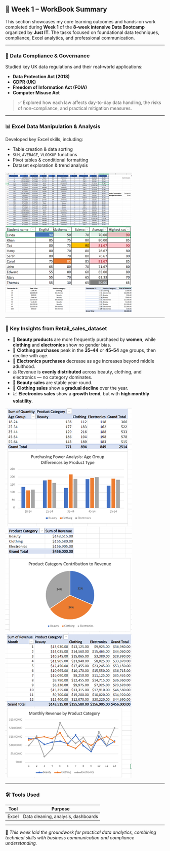 ## 📘 Week 1 – WorkBook Summary

This section showcases my core learning outcomes and hands-on work completed during **Week 1** of the **8-week intensive Data Bootcamp** organized by **Just IT**. The tasks focused on foundational data techniques, compliance, Excel analytics, and professional communication.

---

### 🔐 Data Compliance & Governance

Studied key UK data regulations and their real-world applications:

- **Data Protection Act (2018)**
- **GDPR (UK)**
- **Freedom of Information Act (FOIA)**
- **Computer Misuse Act**

> ✅ Explored how each law affects day-to-day data handling, the risks of non-compliance, and practical mitigation measures.

---

### 📊 Excel Data Manipulation & Analysis

Developed key Excel skills, including:

- Table creation & data sorting  
- `SUM`, `AVERAGE`, `VLOOKUP` functions  
- Pivot tables & conditional formatting  
- Dataset exploration & trend analysis

<p float="left">
  <img src="Pic_Inserted/Retail_Dataset_Analysis.png" alt="Retail Dataset Analysis" width="400"/>
  <img src="Pic_Inserted/Conditional_Formatting_on_Student_Scores.png" alt="Conditional Formatting" width="400"/>
  <img src="Pic_Inserted/Pivot_Table_Screenshot_Retail_Sales.png" alt="Pivot Table Screenshot" width="400"/>
</p>

---

### 🧠 Key Insights from Retail_sales_dataset 

- 💄 **Beauty products** are more frequently purchased by **women**, while **clothing** and **electronics** show no gender bias.
- 👥 **Clothing purchases** peak in the **35–44** or **45–54** age groups, then decline with age.
- 🧓 **Electronics purchases** decrease as age increases beyond middle adulthood.
- ⚖️ Revenue is **evenly distributed** across beauty, clothing, and electronics — no category dominates.
- 📆 **Beauty sales** are stable year-round.
- 👗 **Clothing sales** show a **gradual decline** over the year.
- 📈 **Electronics sales** show a **growth trend**, but with **high monthly volatility**.

<p float="left">
  <img src="Pic_Inserted/Age-Based_Purchase_Trends.png" alt="Age Purchase Chart" width="400"/>
  <img src="Pic_Inserted/Product_Category_Revenue_Contribution.png" alt="Product Revenue Distribution Chart" width="400"/>
  <img src="Pic_Inserted/Monthly_Revenue_by_Product_Category.png" alt="Product Monthly Revenue Chart" width="400"/>
</p>

---

### 🛠️ Tools Used

| Tool      | Purpose                                 |
|-----------|------------------------------------------|
| Excel     | Data cleaning, analysis, dashboards      |

---

📌 *This week laid the groundwork for practical data analytics, combining technical skills with business communication and compliance understanding.*

